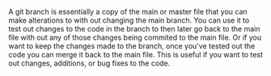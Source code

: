 A git branch is essentially a copy of the main or master file that you can make alterations to with out changing the main branch. You can use it to test out changes to the code in the branch to then later go back to the main file with out any of those changes being commited to the main file. Or if you want to keep the changes made to the branch, once you've tested out the code you can merge it back to the main file. This is useful if you want to test out changes, additions, or bug fixes to the code.